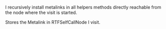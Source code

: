 I recursively install metalinks in all helpers methods directly reachable from the node where the visit is started.

Stores the Metalink in RTFSelfCallNode I visit.